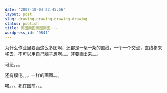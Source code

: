 ```yaml
---
date: '2007-10-04 22:45:56'
layout: post
slug: drawing-drawing-drawing-drawing
status: publish
title: 画图画图画图画图~~~
wordpress_id: '9841'
---
```


为什么作业里要画这么多图啊，还都是一条一条的直线，一个一个交点，直线移来移去，不可以用自己脑子想啊。。。非要画出来。。。




可恶。。。




还有模电。。。一样的画图。。。




唉。。。死在图前。。。

  

